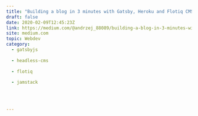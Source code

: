 ```yaml
---
title: "Building a blog in 3 minutes with Gatsby, Heroku and Flotiq CMS"
draft: false
date: 2020-02-09T12:45:23Z
link: https://medium.com/@andrzej_88089/building-a-blog-in-3-minutes-with-gatsby-heroku-and-flotiq-cms-356717e33b2?source=rss------jamstack-5&utm_medium=RSS&utm_source=hune
site: medium.com
topic: Webdev
category:
  - gatsbyjs
  
  - headless-cms
  
  - flotiq
  
  - jamstack
  
   
  

---
```

